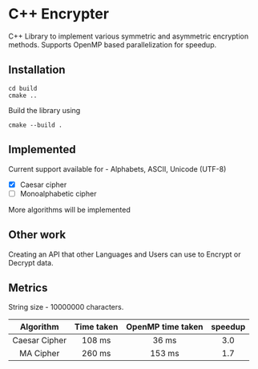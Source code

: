 # C++ Encrypter

C++ Library to implement various symmetric and asymmetric encryption methods. Supports OpenMP based parallelization for speedup.

## Installation

```
cd build
cmake ..
```

Build the library using

```
cmake --build .
```

## Implemented

Current support available for - Alphabets, ASCII, Unicode (UTF-8)

- [x] Caesar cipher
- [ ] Monoalphabetic cipher

More algorithms will be implemented

## Other work

Creating an API that other Languages and Users can use to Encrypt or Decrypt data.

## Metrics

String size - 10000000  characters.

| Algorithm     | Time taken | OpenMP time taken | speedup |
| :------------:| :---------:| :----------------:| :------:|
| Caesar Cipher | 108 ms     | 36 ms             | 3.0     |
| MA Cipher     | 260 ms     | 153 ms            | 1.7     |

